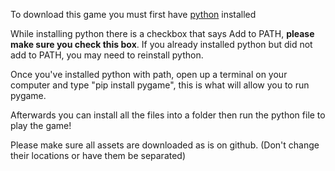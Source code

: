 <p>
  To download this game you must first have <a href="https://www.python.org/downloads">python</a> installed
</p>

<p>While installing python there is a checkbox that says Add to PATH, <strong>please make sure you check this box</strong>. If you already installed python but did not add to PATH, you may need to reinstall python.</p>
<p>Once you've installed python with path, open up a terminal on your computer and type "pip install pygame", this is what will allow you to run pygame.</p>
<p>Afterwards you can install all the files into a folder then run the python file to play the game!</p>

<p>Please make sure all assets are downloaded as is on github. (Don't change their locations or have them be separated)</p>

